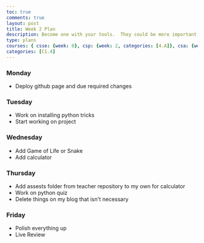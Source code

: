 ```yaml
---
toc: true
comments: true
layout: post
title: Week 2 Plan
description: Become one with your tools.  They could be more important than code, code, coding.
type: plans
courses: { csse: {week: 0}, csp: {week: 2, categories: [4.A]}, csa: {week: 0} }
categories: [C1.4]
---
```


### Monday
- Deploy github page and due required changes
### Tuesday
- Work on installing python tricks
- Start working on project
### Wednesday 
- Add Game of Life or Snake
- Add calculator
### Thursday
- Add assests folder from teacher repository to my own for calculator
- Work on python quiz
- Delete things on my blog that isn't necessary
### Friday
- Polish everything up
- Live Review